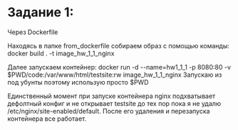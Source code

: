 # Задание 1:
Через Dockerfile

Находясь в папке from_dockerfile собираем образ с помощью команды:
docker build . -t image_hw_1_1_nginx

Далее запускаем контейнер:
docker run -d --name=hw1_1_1 -p 8080:80 -v $PWD/code:/var/www/html/testsite:rw image_hw_1_1_nginx
Запускаю из под убунты поэтому использую просто $PWD

Единственный момент при запуске контейнера nginx подхватывает дефолтный конфиг и не открывает testsite до тех пор пока я не удалю /etc/nginx/site-enabled/default.
После его удаления и перезапуска контейнера все работает.
